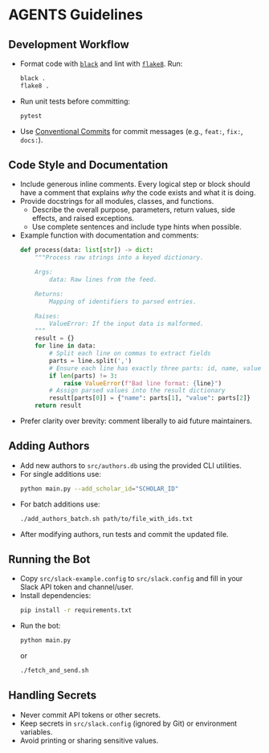 # AGENTS Guidelines

## Development Workflow
- Format code with [`black`](https://black.readthedocs.io/en/stable/) and lint with [`flake8`](https://flake8.pycqa.org/). Run:
  ```bash
  black .
  flake8 .
  ```
- Run unit tests before committing:
  ```bash
  pytest
  ```
- Use [Conventional Commits](https://www.conventionalcommits.org/) for commit messages (e.g., `feat:`, `fix:`, `docs:`).

## Code Style and Documentation
- Include generous inline comments. Every logical step or block should have a comment that explains *why* the code exists and what it is doing.
- Provide docstrings for all modules, classes, and functions.
  - Describe the overall purpose, parameters, return values, side effects, and raised exceptions.
  - Use complete sentences and include type hints when possible.
- Example function with documentation and comments:
  ```python
  def process(data: list[str]) -> dict:
      """Process raw strings into a keyed dictionary.

      Args:
          data: Raw lines from the feed.

      Returns:
          Mapping of identifiers to parsed entries.

      Raises:
          ValueError: If the input data is malformed.
      """
      result = {}
      for line in data:
          # Split each line on commas to extract fields
          parts = line.split(',')
          # Ensure each line has exactly three parts: id, name, value
          if len(parts) != 3:
              raise ValueError(f"Bad line format: {line}")
          # Assign parsed values into the result dictionary
          result[parts[0]] = {"name": parts[1], "value": parts[2]}
      return result
  ```
- Prefer clarity over brevity: comment liberally to aid future maintainers.

## Adding Authors
- Add new authors to `src/authors.db` using the provided CLI utilities.
- For single additions use:
  ```bash
  python main.py --add_scholar_id="SCHOLAR_ID"
  ```
- For batch additions use:
  ```bash
  ./add_authors_batch.sh path/to/file_with_ids.txt
  ```
- After modifying authors, run tests and commit the updated file.

## Running the Bot
- Copy `src/slack-example.config` to `src/slack.config` and fill in your Slack API token and channel/user.
- Install dependencies:
  ```bash
  pip install -r requirements.txt
  ```
- Run the bot:
  ```bash
  python main.py
  ```
  or
  ```bash
  ./fetch_and_send.sh
  ```

## Handling Secrets
- Never commit API tokens or other secrets.
- Keep secrets in `src/slack.config` (ignored by Git) or environment variables.
- Avoid printing or sharing sensitive values.
